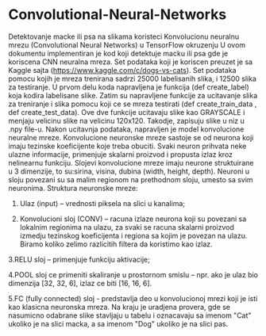 # Convolutional-Neural-Networks
Detektovanje macke ili psa na slikama koristeci Konvolucionu neuralnu mrezu (Convolutional Neural Networks) u TensorFlow okruzenju
U ovom dokumentu implementiran je kod koji detektuje macku ili psa gde je koriscena CNN neuralna mreza. Set podataka koji je koriscen preuzet je sa Kaggle sajta (https://www.kaggle.com/c/dogs-vs-cats). Set podataka pomocu kojih je mreza trenirana sadrzi 25000 labelisanih slika, i 12500 slika za testiranje. 
U prvom delu koda napravljena je funkcija (def create_label) koja kodira labelisane slike. Zatim su napravljene funkcije za ucitavanje slika za treniranje i slika pomocu koji ce se mreza testirati (def create_train_data , def create_test_data). Ove dve funkcije ucitavaju slike kao GRAYSCALE i menjaju velicinu slike na velicinu 120x120. Takodje, zapisuju slike u niz u .npy file-u.
Nakon ucitavnja podataka, napravljen je model konvolucione neuralne mreze. Konvolucione neuronske mreze sastoje se od neurona koji imaju tezinske koeficijente koje treba obuciti. Svaki neuron prihvata neke ulazne informacije, primenjuje skalarni proizvod i propusta izlaz
kroz nelinearnu funkciju. Slojevi konvolucione mreze imaju neurone struktuirane u 3 dimenzije, to su:sirina, visina, dubina (width, height, depth). Neuroni u sloju povezani su sa malim regionom na prethodnom sloju, umesto sa svim neuronima. Struktura neuronske mreze:
1. Ulaz (input) – vrednosti piksela na slici u kanalima;

2. Konvolucioni sloj (CONV) – racuna izlaze neurona koji su povezani sa lokalnim regionima na ulazu, za svaki se racuna skalarni proizvod izmedju tezinskog koeficijenta i regiona sa kojim je povezan na ulazu. Biramo koliko zelimo razlicitih filtera da koristimo kao izlaz.

3.RELU sloj – primenjuje funkciju aktivacije;

4.POOL sloj ce primeniti skaliranje u prostornom smislu – npr. ako je ulaz bio dimenzija [32, 32, 6], izlaz ce biti [16, 16, 6].

5.FC (fully connected) sloj - predstavlja deo u konvolucionoj mrezi koji je isti kao klasicna neuronska mreza.
Na kraju je uradjena provera, gde se nasumicno odabrane slike stavljaju u tabelu i oznacavaju sa imenom "Cat" ukoliko je na slici macka, a sa imenom "Dog" ukoliko je na slici pas.
